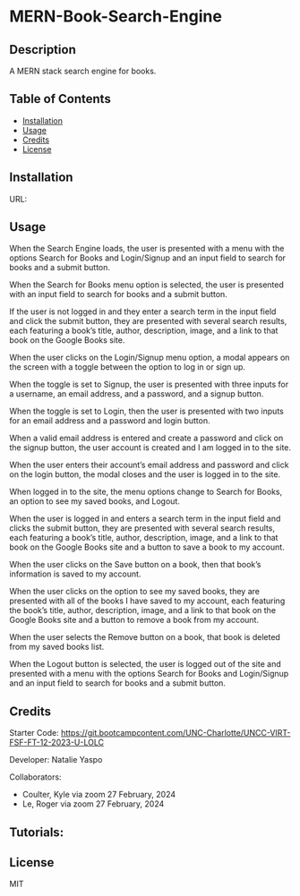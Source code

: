 # MERN-Book-Search-Engine


## Description

A MERN stack search engine for books.

## Table of Contents

- [Installation](#installation)
- [Usage](#usage)
- [Credits](#credits)
- [License](#license)

## Installation

URL:

## Usage

When the Search Engine loads, the user is presented with a menu with the options Search for Books and Login/Signup and an input field to search for books and a submit button.

When the Search for Books menu option is selected, the user is presented with an input field to search for books and a submit button.

If the user is not logged in and they enter a search term in the input field and click the submit button, they are presented with several search results, each featuring a book’s title, author, description, image, and a link to that book on the Google Books site.

When the user clicks on the Login/Signup menu option, a modal appears on the screen with a toggle between the option to log in or sign up.

When the toggle is set to Signup, the user is presented with three inputs for a username, an email address, and a password, and a signup button.

When the toggle is set to Login, then the user is presented with two inputs for an email address and a password and login button.

When a valid email address is entered and create a password and click on the signup button, the user account is created and I am logged in to the site.

When the user enters their account’s email address and password and click on the login button, the modal closes and the user is logged in to the site.

When logged in to the site, the menu options change to Search for Books, an option to see my saved books, and Logout.

When the user is logged in and enters a search term in the input field and clicks the submit button, they are presented with several search results, each featuring a book’s title, author, description, image, and a link to that book on the Google Books site and a button to save a book to my account.

When the user clicks on the Save button on a book, then that book’s information is saved to my account.

When the user clicks on the option to see my saved books, they are presented with all of the books I have saved to my account, each featuring the book’s title, author, description, image, and a link to that book on the Google Books site and a button to remove a book from my account.

When the user selects the Remove button on a book, that book is deleted from my saved books list.

When the Logout button is selected, the user is logged out of the site and presented with a menu with the options Search for Books and Login/Signup and an input field to search for books and a submit button.

## Credits

Starter Code: https://git.bootcampcontent.com/UNC-Charlotte/UNCC-VIRT-FSF-FT-12-2023-U-LOLC

Developer: Natalie Yaspo

Collaborators:
- Coulter, Kyle via zoom 27 February, 2024
- Le, Roger via zoom 27 February, 2024

Tutorials:
- 

## License

MIT